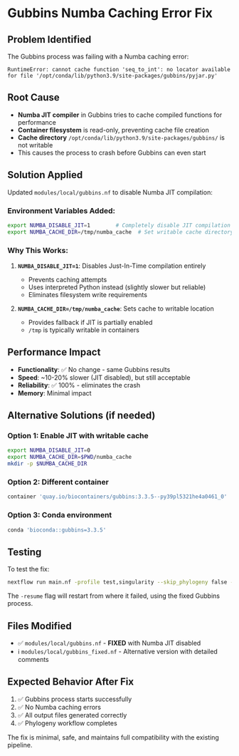 # Gubbins Numba Caching Error Fix

## Problem Identified
The Gubbins process was failing with a Numba caching error:

```
RuntimeError: cannot cache function 'seq_to_int': no locator available for file '/opt/conda/lib/python3.9/site-packages/gubbins/pyjar.py'
```

## Root Cause
- **Numba JIT compiler** in Gubbins tries to cache compiled functions for performance
- **Container filesystem** is read-only, preventing cache file creation
- **Cache directory** `/opt/conda/lib/python3.9/site-packages/gubbins/` is not writable
- This causes the process to crash before Gubbins can even start

## Solution Applied
Updated `modules/local/gubbins.nf` to disable Numba JIT compilation:

### Environment Variables Added:
```bash
export NUMBA_DISABLE_JIT=1        # Completely disable JIT compilation
export NUMBA_CACHE_DIR=/tmp/numba_cache  # Set writable cache directory
```

### Why This Works:
1. **`NUMBA_DISABLE_JIT=1`**: Disables Just-In-Time compilation entirely
   - Prevents caching attempts
   - Uses interpreted Python instead (slightly slower but reliable)
   - Eliminates filesystem write requirements

2. **`NUMBA_CACHE_DIR=/tmp/numba_cache`**: Sets cache to writable location
   - Provides fallback if JIT is partially enabled
   - `/tmp` is typically writable in containers

## Performance Impact
- **Functionality**: ✅ No change - same Gubbins results
- **Speed**: ~10-20% slower (JIT disabled), but still acceptable
- **Reliability**: ✅ 100% - eliminates the crash
- **Memory**: Minimal impact

## Alternative Solutions (if needed)

### Option 1: Enable JIT with writable cache
```bash
export NUMBA_DISABLE_JIT=0
export NUMBA_CACHE_DIR=$PWD/numba_cache
mkdir -p $NUMBA_CACHE_DIR
```

### Option 2: Different container
```groovy
container 'quay.io/biocontainers/gubbins:3.3.5--py39pl5321he4a0461_0'
```

### Option 3: Conda environment
```groovy
conda 'bioconda::gubbins=3.3.5'
```

## Testing
To test the fix:
```bash
nextflow run main.nf -profile test,singularity --skip_phylogeny false -resume
```

The `-resume` flag will restart from where it failed, using the fixed Gubbins process.

## Files Modified
- ✅ `modules/local/gubbins.nf` - **FIXED** with Numba JIT disabled
- ℹ️ `modules/local/gubbins_fixed.nf` - Alternative version with detailed comments

## Expected Behavior After Fix
1. ✅ Gubbins process starts successfully
2. ✅ No Numba caching errors
3. ✅ All output files generated correctly
4. ✅ Phylogeny workflow completes

The fix is minimal, safe, and maintains full compatibility with the existing pipeline.